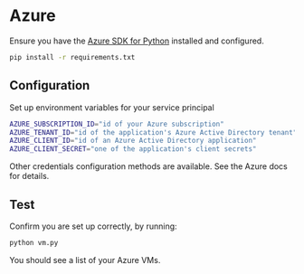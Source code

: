 # Azure

Ensure you have the [Azure SDK for Python](https://github.com/Azure/azure-sdk-for-python) installed and configured.

```bash
pip install -r requirements.txt
```

## Configuration

Set up environment variables for your service principal
```bash
AZURE_SUBSCRIPTION_ID="id of your Azure subscription"
AZURE_TENANT_ID="id of the application's Azure Active Directory tenant"
AZURE_CLIENT_ID="id of an Azure Active Directory application"
AZURE_CLIENT_SECRET="one of the application's client secrets"
```

Other credentials configuration methods are available. See the Azure docs for details.

## Test

Confirm you are set up correctly, by running:

```bash
python vm.py
```

You should see a list of your Azure VMs.




